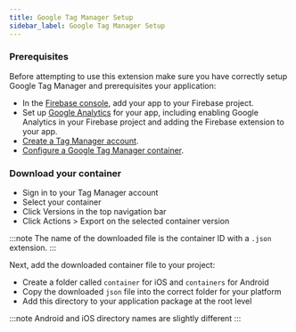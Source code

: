 ```yaml
---
title: Google Tag Manager Setup
sidebar_label: Google Tag Manager Setup
---
```



### Prerequisites

Before attempting to use this extension make sure you have correctly setup Google Tag Manager and prerequisites your application:

- In the [Firebase console](https://console.firebase.google.com/), add your app to your Firebase project.
- Set up [Google Analytics](/docs/firebase/core/add-the-extensions) for your app, including enabling Google Analytics in your Firebase project and adding the Firebase extension to your app.
- [Create a Tag Manager account](https://tagmanager.google.com/).
- [Configure a Google Tag Manager container](https://support.google.com/tagmanager/answer/6103696#CreatingAnAccount).



### Download your container

- Sign in to your Tag Manager account
- Select your container
- Click Versions in the top navigation bar
- Click Actions > Export on the selected container version

:::note
The name of the downloaded file is the container ID with a `.json` extension.
:::


Next, add the downloaded container file to your project:

- Create a folder called `container` for iOS and `containers` for Android
- Copy the downloaded `json` file into the correct folder for your platform
- Add this directory to your application package at the root level


:::note
Android and iOS directory names are slightly different
:::